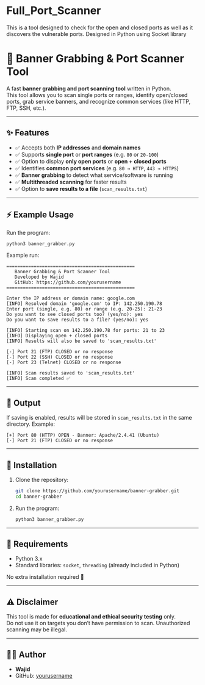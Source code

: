 # Full_Port_Scanner
This is a tool designed to check for the open and closed ports as well as it discovers the vulnerable ports. Designed in Python using Socket library
# 🔎 Banner Grabbing & Port Scanner Tool

A fast **banner grabbing and port scanning tool** written in Python.  
This tool allows you to scan single ports or ranges, identify open/closed ports, grab service banners, and recognize common services (like HTTP, FTP, SSH, etc.).  

---

## ✨ Features
- ✅ Accepts both **IP addresses** and **domain names**
- ✅ Supports **single port** or **port ranges** (e.g. `80` or `20-100`)
- ✅ Option to display **only open ports** or **open + closed ports**
- ✅ Identifies **common port services** (e.g. `80 → HTTP`, `443 → HTTPS`)
- ✅ **Banner grabbing** to detect what service/software is running
- ✅ **Multithreaded scanning** for faster results
- ✅ Option to **save results to a file** (`scan_results.txt`)

---

## ⚡ Example Usage
Run the program:
```bash
python3 banner_grabber.py
```

Example run:
```
===============================================
   Banner Grabbing & Port Scanner Tool
   Developed by Wajid
   GitHub: https://github.com/yourusername
===============================================

Enter the IP address or domain name: google.com
[INFO] Resolved domain 'google.com' to IP: 142.250.190.78
Enter port (single, e.g. 80) or range (e.g. 20-25): 21-23
Do you want to see closed ports too? (yes/no): yes
Do you want to save results to a file? (yes/no): yes

[INFO] Starting scan on 142.250.190.78 for ports: 21 to 23
[INFO] Displaying open + closed ports
[INFO] Results will also be saved to 'scan_results.txt'

[-] Port 21 (FTP) CLOSED or no response
[-] Port 22 (SSH) CLOSED or no response
[-] Port 23 (Telnet) CLOSED or no response

[INFO] Scan results saved to 'scan_results.txt'
[INFO] Scan completed ✅
```

---

## 📂 Output
If saving is enabled, results will be stored in `scan_results.txt` in the same directory. Example:

```
[+] Port 80 (HTTP) OPEN - Banner: Apache/2.4.41 (Ubuntu)
[-] Port 21 (FTP) CLOSED or no response
```

---

## 🔧 Installation
1. Clone the repository:
   ```bash
   git clone https://github.com/yourusername/banner-grabber.git
   cd banner-grabber
   ```

2. Run the program:
   ```bash
   python3 banner_grabber.py
   ```

---

## 📖 Requirements
- Python 3.x  
- Standard libraries: `socket`, `threading` (already included in Python)  

No extra installation required 🎉

---

## ⚠️ Disclaimer
This tool is made for **educational and ethical security testing** only.  
Do not use it on targets you don’t have permission to scan. Unauthorized scanning may be illegal.

---

## 👨‍💻 Author
- **Wajid**  
- GitHub: [yourusername](https://github.com/yourusername)
